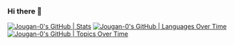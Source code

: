 ### Hi there 👋

[![Jougan-0's GitHub | Stats](https://stats.quine.sh/Jougan-0/github?theme=dark)](https://quine.sh?utm_source=widgets&utm_campaign=Jougan-0)
[![Jougan-0's GitHub | Languages Over Time](https://stats.quine.sh/Jougan-0/languages-over-time?theme=dark)](https://quine.sh?utm_source=widgets&utm_campaign=Jougan-0)
[![Jougan-0's GitHub | Topics Over Time](https://stats.quine.sh/Jougan-0/topics-over-time?theme=dark)](https://quine.sh?utm_source=widgets&utm_campaign=Jougan-0)
<!--
**Jougan-0/Jougan-0** is a ✨ _special_ ✨ repository because its `README.md` (this file) appears on your GitHub profile.

Here are some ideas to get you started:

- 🔭 I’m currently working on ...
- 🌱 I’m currently learning ...
- 👯 I’m looking to collaborate on ...
- 🤔 I’m looking for help with ...
- 💬 Ask me about ...
- 📫 How to reach me: ...
- 😄 Pronouns: ...
- ⚡ Fun fact: ...
-->
